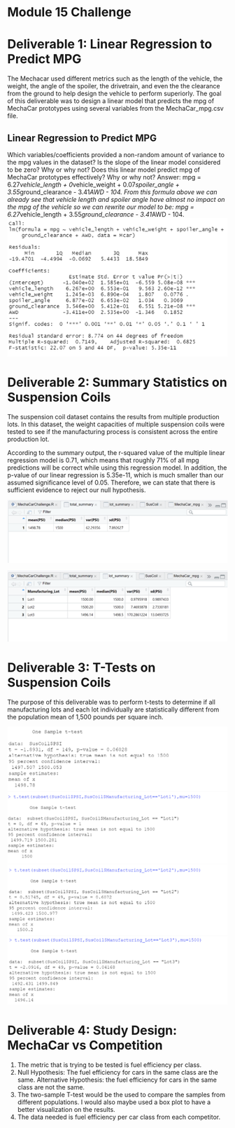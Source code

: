 ﻿# Module 15 Challenge

# Deliverable 1: Linear Regression to Predict MPG
The Mechacar used different metrics such as the length of the vehicle, the weight, the angle of the spoiler, the drivetrain, and even the the clearance from the ground to help design the vehicle to perform superiorly. The goal of this deliverable was to design a linear model that predicts the mpg of MechaCar prototypes using several variables from the MechaCar_mpg.csv file.

## Linear Regression to Predict MPG
Which variables/coefficients provided a non-random amount of variance to the mpg values in the dataset?
Is the slope of the linear model considered to be zero? Why or why not?
Does this linear model predict mpg of MechaCar prototypes effectively? Why or why not?
Answer:
mpg = 6.27*vehicle_length + 0*vehicle_weight + 0.07*spoiler_angle + 3.55*ground_clearance - 3.41*AWD - 104. 
From this formula above we can already see that vehicle length and spoiler angle have almost no impact on the mpg of the vehicle so we can rewrite our model to be:
 mpg = 6.27*vehicle_length + 3.55*ground_clearance - 3.41*AWD - 104.
 ![Screen Shot 2022-11-09 at 12.22.15 PM.png](https://github.com/bkazi07/MechaCar_Statistical_Analysis/blob/main/Screen%20Shot%202022-11-09%20at%2012.22.15%20PM.png?raw=true)

# Deliverable 2: Summary Statistics on Suspension Coils

The suspension coil dataset contains the results from multiple production lots. In this dataset, the weight capacities of multiple suspension coils were tested to see if the manufacturing process is consistent across the entire production lot.

According to the summary output, the r-squared value of the multiple linear regression model is 0.71, which means that roughly 71% of all mpg predictions will be correct while using this regression model. In addition, the p-value of our linear regression is 5.35e-11, which is much smaller than our assumed significance level of 0.05. Therefore, we can state that there is sufficient evidence to reject our null hypothesis.

![Screen Shot 2022-11-09 at 12.27.17 PM.png](https://github.com/bkazi07/MechaCar_Statistical_Analysis/blob/main/Screen%20Shot%202022-11-09%20at%2012.27.17%20PM.png?raw=true)

![Screen Shot 2022-11-09 at 12.27.27 PM.png](https://github.com/bkazi07/MechaCar_Statistical_Analysis/blob/main/Screen%20Shot%202022-11-09%20at%2012.27.27%20PM.png?raw=true)

# Deliverable 3: T-Tests on Suspension Coils

The purpose of this deliverable was to perform t-tests to determine if all manufacturing lots and each lot individually are statistically different from the population mean of 1,500 pounds per square inch.

![Screen Shot 2022-11-09 at 12.30.20 PM.png](https://github.com/bkazi07/MechaCar_Statistical_Analysis/blob/main/Screen%20Shot%202022-11-09%20at%2012.30.20%20PM.png?raw=true)
![Screen Shot 2022-11-09 at 12.32.05 PM.png](https://github.com/bkazi07/MechaCar_Statistical_Analysis/blob/main/Screen%20Shot%202022-11-09%20at%2012.32.05%20PM.png?raw=true)
![Screen Shot 2022-11-09 at 12.30.37 PM.png](https://github.com/bkazi07/MechaCar_Statistical_Analysis/blob/main/Screen%20Shot%202022-11-09%20at%2012.30.37%20PM.png?raw=true)
![Screen Shot 2022-11-09 at 12.30.45 PM.png](https://github.com/bkazi07/MechaCar_Statistical_Analysis/blob/main/Screen%20Shot%202022-11-09%20at%2012.30.45%20PM.png?raw=true)
# Deliverable 4:  Study Design: MechaCar vs Competition
1.  The metric that is trying to be tested is fuel efficiency per class.
2.  Null Hypothesis: The fuel efficiency for cars in the same class are the same. 
Alternative Hypothesis: the fuel efficiency for cars in the same class are not the same.
4.  The two-sample T-test would be the used to compare the samples from different populations. I would also maybe used a box plot to have a better visualization on the results.
5.  The data needed is fuel efficiency per car class from each competitor.



